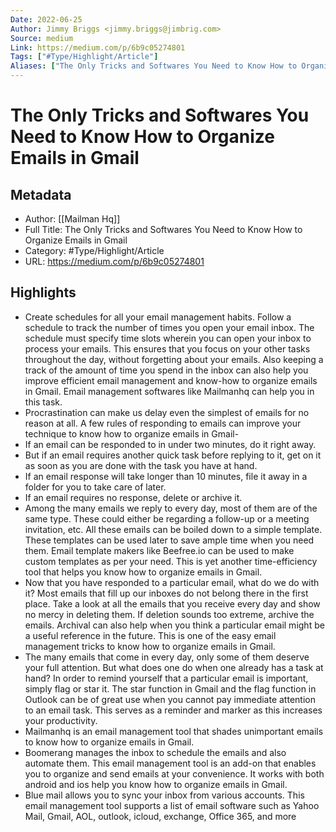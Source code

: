 ```yaml
---
Date: 2022-06-25
Author: Jimmy Briggs <jimmy.briggs@jimbrig.com>
Source: medium
Link: https://medium.com/p/6b9c05274801
Tags: ["#Type/Highlight/Article"]
Aliases: ["The Only Tricks and Softwares You Need to Know How to Organize Emails in Gmail", "The Only Tricks and Softwares You Need to Know How to Organize Emails in Gmail"]
---
```

# The Only Tricks and Softwares You Need to Know How to Organize Emails in Gmail

## Metadata
- Author: [[Mailman Hq]]
- Full Title: The Only Tricks and Softwares You Need to Know How to Organize Emails in Gmail
- Category: #Type/Highlight/Article
- URL: https://medium.com/p/6b9c05274801

## Highlights
- Create schedules for all your email management habits. Follow a schedule to track the number of times you open your email inbox. The schedule must specify time slots wherein you can open your inbox to process your emails. This ensures that you focus on your other tasks throughout the day, without forgetting about your emails. Also keeping a track of the amount of time you spend in the inbox can also help you improve efficient email management and know-how to organize emails in Gmail. Email management softwares like Mailmanhq can help you in this task.
- Procrastination can make us delay even the simplest of emails for no reason at all. A few rules of responding to emails can improve your technique to know how to organize emails in Gmail-
- If an email can be responded to in under two minutes, do it right away.
- But if an email requires another quick task before replying to it, get on it as soon as you are done with the task you have at hand.
- If an email response will take longer than 10 minutes, file it away in a folder for you to take care of later.
- If an email requires no response, delete or archive it.
- Among the many emails we reply to every day, most of them are of the same type. These could either be regarding a follow-up or a meeting invitation, etc. All these emails can be boiled down to a simple template. These templates can be used later to save ample time when you need them. Email template makers like Beefree.io can be used to make custom templates as per your need. This is yet another time-efficiency tool that helps you know how to organize emails in Gmail.
- Now that you have responded to a particular email, what do we do with it? Most emails that fill up our inboxes do not belong there in the first place. Take a look at all the emails that you receive every day and show no mercy in deleting them. If deletion sounds too extreme, archive the emails. Archival can also help when you think a particular email might be a useful reference in the future. This is one of the easy email management tricks to know how to organize emails in Gmail.
- The many emails that come in every day, only some of them deserve your full attention. But what does one do when one already has a task at hand? In order to remind yourself that a particular email is important, simply flag or star it. The star function in Gmail and the flag function in Outlook can be of great use when you cannot pay immediate attention to an email task. This serves as a reminder and marker as this increases your productivity.
- Mailmanhq is an email management tool that shades unimportant emails to know how to organize emails in Gmail.
- Boomerang manages the inbox to schedule the emails and also automate them. This email management tool is an add-on that enables you to organize and send emails at your convenience. It works with both android and ios help you know how to organize emails in Gmail.
- Blue mail allows you to sync your inbox from various accounts. This email management tool supports a list of email software such as Yahoo Mail, Gmail, AOL, outlook, icloud, exchange, Office 365, and more
